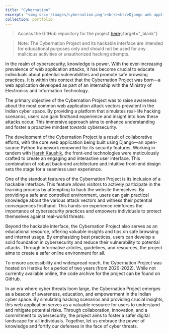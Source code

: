 ```yaml
---
title: "Cybernation"
excerpt: "<img src='/images/cybernation.png'><br/><br/>Django web application to raise awareness about attack vectors in the Indian cyber space through a hackable interface."
collection: portfolio
---
```

> Access the GitHub repository for the project [here](https://github.com/harshitaachadha/The-Cybernation-Project---Teach-yourself-cybersecurity){:target="_blank"}

> Note: The Cybernation Project and its hackable interface are intended for educational purposes only and should not be used for any malicious activities or unauthorized hacking attempts.

In the realm of cybersecurity, knowledge is power. With the ever-increasing prevalence of web application attacks, it has become crucial to educate individuals about potential vulnerabilities and promote safe browsing practices. It is within this context that the Cybernation Project was born—a web application developed as part of an internship with the Ministry of Electronics and Information Technology.

The primary objective of the Cybernation Project was to raise awareness about the most common web application attack vectors prevalent in the Indian cyber space. By providing a platform that simulates real-life hacking scenarios, users can gain firsthand experience and insight into how these attacks occur. This immersive approach aims to enhance understanding and foster a proactive mindset towards cybersecurity.

The development of the Cybernation Project is a result of collaborative efforts, with the core web application being built using Django—an open-source Python framework renowned for its security features. Working in tandem with [Harsh Kaushik](https://www.linkedin.com/in/haarsh01/), the front-end technologies were meticulously crafted to create an engaging and interactive user interface. This combination of robust back-end architecture and intuitive front-end design sets the stage for a seamless user experience.

One of the standout features of the Cybernation Project is its inclusion of a hackable interface. This feature allows visitors to actively participate in the learning process by attempting to hack the website themselves. By providing a safe and controlled environment, users can gain practical knowledge about the various attack vectors and witness their potential consequences firsthand. This hands-on experience reinforces the importance of cybersecurity practices and empowers individuals to protect themselves against real-world threats.

Beyond the hackable interface, the Cybernation Project also serves as an educational resource, offering valuable insights and tips on safe browsing and internet usage. By emphasizing best practices, users can develop a solid foundation in cybersecurity and reduce their vulnerability to potential attacks. Through informative articles, guidelines, and resources, the project aims to create a safer online environment for all.

To ensure accessibility and widespread reach, the Cybernation Project was hosted on Heroku for a period of two years (from 2020-2022). While not currently available online, the code archive for the project can be found on GitHub.

In an era where cyber threats loom large, the Cybernation Project emerges as a beacon of awareness, education, and empowerment in the Indian cyber space. By simulating hacking scenarios and providing crucial insights, this web application serves as a valuable resource for users to understand and mitigate potential risks. Through collaboration, innovation, and a commitment to cybersecurity, the project aims to foster a safer digital landscape for all individuals. Together, let us embrace the power of knowledge and fortify our defenses in the face of cyber threats.
